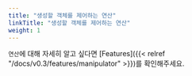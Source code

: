 ```yaml
---
title: "생성할 객체를 제어하는 연산"
linkTitle: "생성할 객체를 제어하는 연산"
weight: 1
---
```


`연산`에 대해 자세히 알고 싶다면 [Features]({{< relref "/docs/v0.3/features/manipulator" >}})를 확인해주세요.

